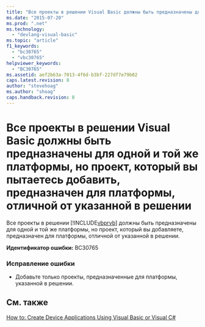 ```yaml
---
title: "Все проекты в решении Visual Basic должны быть предназначены для одной и той же платформы, но проект, который вы пытаетесь добавить, предназначен для платформы, отличной от указанной в решении | Microsoft Docs"
ms.date: "2015-07-20"
ms.prod: ".net"
ms.technology: 
  - "devlang-visual-basic"
ms.topic: "article"
f1_keywords: 
  - "bc30765"
  - "vbc30765"
helpviewer_keywords: 
  - "BC30765"
ms.assetid: aef2b63a-7013-4f6d-b3bf-227df7e79b02
caps.latest.revision: 8
author: "stevehoag"
ms.author: "shoag"
caps.handback.revision: 8
---
```

# Все проекты в решении Visual Basic должны быть предназначены для одной и той же платформы, но проект, который вы пытаетесь добавить, предназначен для платформы, отличной от указанной в решении
Все проекты в решении [!INCLUDE[vbprvb](../../csharp/programming-guide/concepts/linq/includes/vbprvb-md.md)] должны быть предназначены для одной и той же платформы, но проект, который вы добавляете, предназначен для платформы, отличной от указанной в решении.  
  
 **Идентификатор ошибки:** BC30765  
  
### Исправление ошибки  
  
-   Добавьте только проекты, предназначенные для платформы, указанной в решении.  
  
## См. также  
 [How to: Create Device Applications Using Visual Basic or Visual C\#](http://msdn.microsoft.com/ru-ru/ec9c03e9-930d-4caa-ab23-4e33465a4ad0)